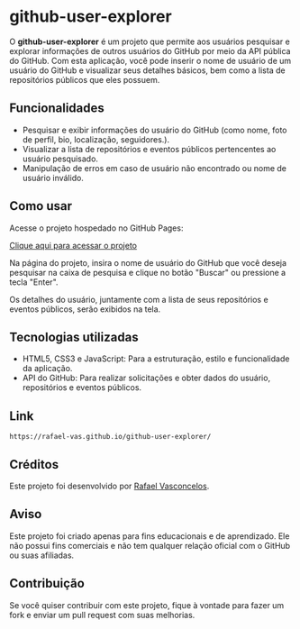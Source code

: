 # github-user-explorer

O **github-user-explorer** é um projeto que permite aos usuários pesquisar e explorar informações de outros usuários do GitHub por meio da API pública do GitHub. Com esta aplicação, você pode inserir o nome de usuário de um usuário do GitHub e visualizar seus detalhes básicos, bem como a lista de repositórios públicos que eles possuem.

## Funcionalidades

- Pesquisar e exibir informações do usuário do GitHub (como nome, foto de perfil, bio, localização, seguidores.).
- Visualizar a lista de repositórios e eventos públicos pertencentes ao usuário pesquisado.
- Manipulação de erros em caso de usuário não encontrado ou nome de usuário inválido.

## Como usar

Acesse o projeto hospedado no GitHub Pages:

[Clique aqui para acessar o projeto](https://rafael-vas.github.io/github-user-explorer/)

Na página do projeto, insira o nome de usuário do GitHub que você deseja pesquisar na caixa de pesquisa e clique no botão "Buscar" ou pressione a tecla "Enter".

Os detalhes do usuário, juntamente com a lista de seus repositórios e eventos públicos, serão exibidos na tela.

## Tecnologias utilizadas

- HTML5, CSS3 e JavaScript: Para a estruturação, estilo e funcionalidade da aplicação.
- API do GitHub: Para realizar solicitações e obter dados do usuário, repositórios e eventos públicos.

## Link
```
https://rafael-vas.github.io/github-user-explorer/
```

## Créditos

Este projeto foi desenvolvido por [Rafael Vasconcelos](https://github.com/rafael-vas).

## Aviso

Este projeto foi criado apenas para fins educacionais e de aprendizado. Ele não possui fins comerciais e não tem qualquer relação oficial com o GitHub ou suas afiliadas.

## Contribuição

Se você quiser contribuir com este projeto, fique à vontade para fazer um fork e enviar um pull request com suas melhorias.

